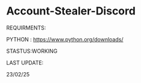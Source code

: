 # Account-Stealer-Discord

REQUIRMENTS:

PYTHON :  https://www.python.org/downloads/

STASTUS:WORKING

LAST UPDATE:

23/02/25

